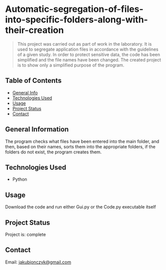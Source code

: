 # Automatic-segregation-of-files-into-specific-folders-along-with-their-creation
> This project was carried out as part of work in the laboratory. It is used to segregate application files in accordance with the guidelines of a given study.
In order to protect sensitive data, the code has been simplified and the file names have been changed. The created project is to show only a simplified purpose of the program.

## Table of Contents
* [General Info](#general-information)
* [Technologies Used](#technologies-used)
* [Usage](#usage)
* [Project Status](#project-status)
* [Contact](#contact)

## General Information
The program checks what files have been entered into the main folder, and then, based on their names, sorts them into the appropriate folders, if the folders do not exist, the program creates them.

## Technologies Used
- Python

## Usage

Download the code and run either Gui.py or the Code.py executable itself

## Project Status
Project is: complete

## Contact
Email: jakubjonczyk@gmail.com
